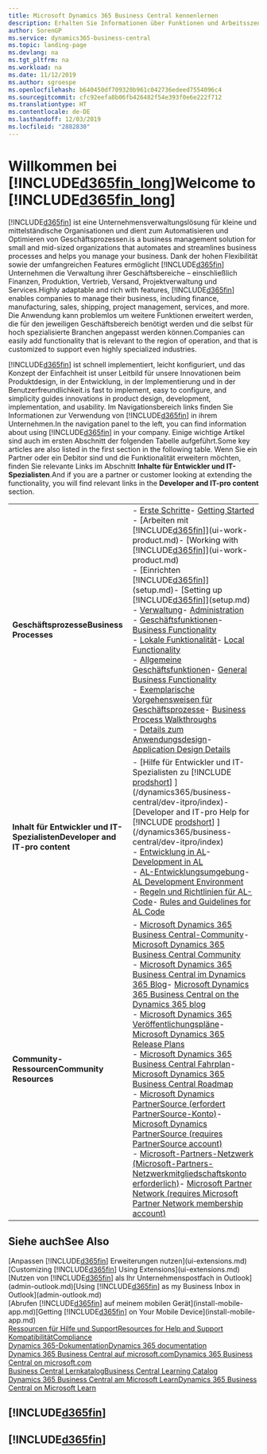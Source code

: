 ```yaml
---
title: Microsoft Dynamics 365 Business Central kennenlernen
description: Erhalten Sie Informationen über Funktionen und Arbeitsszenarien in Business Central, einer Unternehmensverwaltungslösung für kleine und mittelständische Organisationen.
author: SorenGP
ms.service: dynamics365-business-central
ms.topic: landing-page
ms.devlang: na
ms.tgt_pltfrm: na
ms.workload: na
ms.date: 11/12/2019
ms.author: sgroespe
ms.openlocfilehash: b640450df709320b961c042736edeed7554096c4
ms.sourcegitcommit: cfc92eefa8b06fb426482f54e393f0e6e222f712
ms.translationtype: HT
ms.contentlocale: de-DE
ms.lasthandoff: 12/03/2019
ms.locfileid: "2882830"
---
```

# <a name="welcome-to-included365fin_longincludesd365fin_long_mdmd"></a><span data-ttu-id="a0f7c-103">Willkommen bei [!INCLUDE[d365fin_long](includes/d365fin_long_md.md)]</span><span class="sxs-lookup"><span data-stu-id="a0f7c-103">Welcome to [!INCLUDE[d365fin_long](includes/d365fin_long_md.md)]</span></span>
[!INCLUDE[d365fin](includes/d365fin_md.md)] <span data-ttu-id="a0f7c-104">ist eine Unternehmensverwaltungslösung für kleine und mittelständische Organisationen und dient zum Automatisieren und Optimieren von Geschäftsprozessen.</span><span class="sxs-lookup"><span data-stu-id="a0f7c-104">is a business management solution for small and mid-sized organizations that automates and streamlines business processes and helps you manage your business.</span></span> <span data-ttu-id="a0f7c-105">Dank der hohen Flexibilität sowie der umfangreichen Features ermöglicht [!INCLUDE[d365fin](includes/d365fin_md.md)] Unternehmen die Verwaltung ihrer Geschäftsbereiche – einschließlich Finanzen, Produktion, Vertrieb, Versand, Projektverwaltung und Services.</span><span class="sxs-lookup"><span data-stu-id="a0f7c-105">Highly adaptable and rich with features, [!INCLUDE[d365fin](includes/d365fin_md.md)] enables companies to manage their business, including finance, manufacturing, sales, shipping, project management, services, and more.</span></span> <span data-ttu-id="a0f7c-106">Die Anwendung kann problemlos um weitere Funktionen erweitert werden, die für den jeweiligen Geschäftsbereich benötigt werden und die selbst für hoch spezialisierte Branchen angepasst werden können.</span><span class="sxs-lookup"><span data-stu-id="a0f7c-106">Companies can easily add functionality that is relevant to the region of operation, and that is customized to support even highly specialized industries.</span></span>

[!INCLUDE[d365fin](includes/d365fin_md.md)] <span data-ttu-id="a0f7c-107">ist schnell implementiert, leicht konfiguriert, und das Konzept der Einfachheit ist unser Leitbild für unsere Innovationen beim Produktdesign, in der Entwicklung, in der Implementierung und in der Benutzerfreundlichkeit.</span><span class="sxs-lookup"><span data-stu-id="a0f7c-107">is fast to implement, easy to configure, and simplicity guides innovations in product design, development, implementation, and usability.</span></span> <span data-ttu-id="a0f7c-108">Im Navigationsbereich links finden Sie Informationen zur Verwendung von [!INCLUDE[d365fin](includes/d365fin_md.md)] in ihrem Unternehmen.</span><span class="sxs-lookup"><span data-stu-id="a0f7c-108">In the navigation panel to the left, you can find information about using [!INCLUDE[d365fin](includes/d365fin_md.md)] in your company.</span></span> <span data-ttu-id="a0f7c-109">Einige wichtige Artikel sind auch im ersten Abschnitt der folgenden Tabelle aufgeführt.</span><span class="sxs-lookup"><span data-stu-id="a0f7c-109">Some key articles are also listed in the first section in the following table.</span></span> <span data-ttu-id="a0f7c-110">Wenn Sie ein Partner oder ein Debitor sind und die Funktionalität erweitern möchten, finden Sie relevante Links im Abschnitt **Inhalte für Entwickler und IT-Spezialisten**.</span><span class="sxs-lookup"><span data-stu-id="a0f7c-110">And if you are a partner or customer looking at extending the functionality, you will find relevant links in the **Developer and IT-pro content** section.</span></span>  

|||  
|-|-|  
|<span data-ttu-id="a0f7c-111">**Geschäftsprozesse**</span><span class="sxs-lookup"><span data-stu-id="a0f7c-111">**Business Processes**</span></span>|<span data-ttu-id="a0f7c-112">-   [Erste Schritte](product-get-started.md)</span><span class="sxs-lookup"><span data-stu-id="a0f7c-112">-   [Getting Started](product-get-started.md)</span></span><br /><span data-ttu-id="a0f7c-113">-   [Arbeiten mit [!INCLUDE[d365fin](includes/d365fin_md.md)]](ui-work-product.md)</span><span class="sxs-lookup"><span data-stu-id="a0f7c-113">-   [Working with [!INCLUDE[d365fin](includes/d365fin_md.md)]](ui-work-product.md)</span></span><br /><span data-ttu-id="a0f7c-114">-   [Einrichten [!INCLUDE[d365fin](includes/d365fin_md.md)]](setup.md)</span><span class="sxs-lookup"><span data-stu-id="a0f7c-114">-   [Setting up [!INCLUDE[d365fin](includes/d365fin_md.md)]](setup.md)</span></span><br /><span data-ttu-id="a0f7c-115">-   [Verwaltung](admin-setup-and-administration.md)</span><span class="sxs-lookup"><span data-stu-id="a0f7c-115">-   [Administration](admin-setup-and-administration.md)</span></span><br /><span data-ttu-id="a0f7c-116">-   [Geschäftsfunktionen](across-business-functionality.md)</span><span class="sxs-lookup"><span data-stu-id="a0f7c-116">-   [Business Functionality](across-business-functionality.md)</span></span><br /><span data-ttu-id="a0f7c-117">-   [Lokale Funktionalität](LocalFunctionality/Austria/austria-local-functionality.md)</span><span class="sxs-lookup"><span data-stu-id="a0f7c-117">-   [Local Functionality](LocalFunctionality/Austria/austria-local-functionality.md)</span></span><br /><span data-ttu-id="a0f7c-118">-   [Allgemeine Geschäftsfunktionen](ui-across-business-areas.md)</span><span class="sxs-lookup"><span data-stu-id="a0f7c-118">-   [General Business Functionality](ui-across-business-areas.md)</span></span><br /><span data-ttu-id="a0f7c-119">-   [Exemplarische Vorgehensweisen für Geschäftsprozesse](walkthrough-business-process-walkthroughs.md)</span><span class="sxs-lookup"><span data-stu-id="a0f7c-119">-   [Business Process Walkthroughs](walkthrough-business-process-walkthroughs.md)</span></span><br /><span data-ttu-id="a0f7c-120">-   [Details zum Anwendungsdesign](design-details-application-design.md)</span><span class="sxs-lookup"><span data-stu-id="a0f7c-120">-   [Application Design Details](design-details-application-design.md)</span></span>|  
|<span data-ttu-id="a0f7c-121">**Inhalt für Entwickler und IT-Spezialisten**</span><span class="sxs-lookup"><span data-stu-id="a0f7c-121">**Developer and IT-pro content**</span></span>|<span data-ttu-id="a0f7c-122">-   [Hilfe für Entwickler und IT-Spezialisten zu [!INCLUDE [prodshort](includes/prodshort.md)] ](/dynamics365/business-central/dev-itpro/index)</span><span class="sxs-lookup"><span data-stu-id="a0f7c-122">-   [Developer and IT-pro Help for [!INCLUDE [prodshort](includes/prodshort.md)] ](/dynamics365/business-central/dev-itpro/index)</span></span><br /><span data-ttu-id="a0f7c-123">-   [Entwicklung in AL](/dynamics365/business-central/dev-itpro/developer/devenv-dev-overview)</span><span class="sxs-lookup"><span data-stu-id="a0f7c-123">-   [Development in AL](/dynamics365/business-central/dev-itpro/developer/devenv-dev-overview)</span></span><br /><span data-ttu-id="a0f7c-124">-   [AL-Entwicklungsumgebung](/dynamics365/business-central/dev-itpro/developer/devenv-reference-overview)</span><span class="sxs-lookup"><span data-stu-id="a0f7c-124">-   [AL Development Environment](/dynamics365/business-central/dev-itpro/developer/devenv-reference-overview)</span></span><br /><span data-ttu-id="a0f7c-125">-   [Regeln und Richtlinien für AL-Code](/dynamics365/business-central/dev-itpro/compliance/apptest-overview)</span><span class="sxs-lookup"><span data-stu-id="a0f7c-125">-   [Rules and Guidelines for AL Code](/dynamics365/business-central/dev-itpro/compliance/apptest-overview)</span></span>|  
|<span data-ttu-id="a0f7c-126">**Community-Ressourcen**</span><span class="sxs-lookup"><span data-stu-id="a0f7c-126">**Community Resources**</span></span>|<span data-ttu-id="a0f7c-127">-   [Microsoft Dynamics 365 Business Central-Community](https://community.dynamics.com/business)</span><span class="sxs-lookup"><span data-stu-id="a0f7c-127">-   [Microsoft Dynamics 365 Business Central Community](https://community.dynamics.com/business)</span></span><br /><span data-ttu-id="a0f7c-128">-   [Microsoft Dynamics 365 Business Central im Dynamics 365 Blog](https://cloudblogs.microsoft.com/dynamics365/it/product/business-central/)</span><span class="sxs-lookup"><span data-stu-id="a0f7c-128">-   [Microsoft Dynamics 365 Business Central on the Dynamics 365 blog](https://cloudblogs.microsoft.com/dynamics365/it/product/business-central/)</span></span><br /><span data-ttu-id="a0f7c-129">-   [Microsoft Dynamics 365 Veröffentlichungspläne](https://go.microsoft.com/fwlink/?linkid=2047422)</span><span class="sxs-lookup"><span data-stu-id="a0f7c-129">-   [Microsoft Dynamics 365 Release Plans](https://go.microsoft.com/fwlink/?linkid=2047422)</span></span><br /><span data-ttu-id="a0f7c-130">-   [Microsoft Dynamics 365 Business Central Fahrplan](https://dynamics.microsoft.com/roadmap/business-central/)</span><span class="sxs-lookup"><span data-stu-id="a0f7c-130">-   [Microsoft Dynamics 365 Business Central Roadmap](https://dynamics.microsoft.com/roadmap/business-central/)</span></span><br /><span data-ttu-id="a0f7c-131">-   [Microsoft Dynamics PartnerSource \(erfordert PartnerSource-Konto\)](https://mbs.microsoft.com/partnersource)</span><span class="sxs-lookup"><span data-stu-id="a0f7c-131">-   [Microsoft Dynamics PartnerSource \(requires PartnerSource account\)](https://mbs.microsoft.com/partnersource)</span></span><br /><span data-ttu-id="a0f7c-132">-   [Microsoft-Partners-Netzwerk \(Microsoft-Partners-Netzwerkmitgliedschaftskonto erforderlich\)](https://mspartner.microsoft.com/en/us/windows/index.aspx)</span><span class="sxs-lookup"><span data-stu-id="a0f7c-132">-   [Microsoft Partner Network \(requires Microsoft Partner Network membership account\)](https://mspartner.microsoft.com/en/us/windows/index.aspx)</span></span>|  

## <a name="see-also"></a><span data-ttu-id="a0f7c-133">Siehe auch</span><span class="sxs-lookup"><span data-stu-id="a0f7c-133">See Also</span></span>

<span data-ttu-id="a0f7c-134">[Anpassen [!INCLUDE[d365fin](includes/d365fin_md.md)] Erweiterungen nutzen](ui-extensions.md)</span><span class="sxs-lookup"><span data-stu-id="a0f7c-134">[Customizing [!INCLUDE[d365fin](includes/d365fin_md.md)] Using Extensions](ui-extensions.md)</span></span>  
<span data-ttu-id="a0f7c-135">[Nutzen von [!INCLUDE[d365fin](includes/d365fin_md.md)] als Ihr Unternehmenspostfach in Outlook](admin-outlook.md)</span><span class="sxs-lookup"><span data-stu-id="a0f7c-135">[Using [!INCLUDE[d365fin](includes/d365fin_md.md)] as my Business Inbox in Outlook](admin-outlook.md)</span></span>  
<span data-ttu-id="a0f7c-136">[Abrufen [!INCLUDE[d365fin](includes/d365fin_md.md)] auf meinem mobilen Gerät](install-mobile-app.md)</span><span class="sxs-lookup"><span data-stu-id="a0f7c-136">[Getting [!INCLUDE[d365fin](includes/d365fin_md.md)] on Your Mobile Device](install-mobile-app.md)</span></span>  
[<span data-ttu-id="a0f7c-137">Ressourcen für Hilfe und Support</span><span class="sxs-lookup"><span data-stu-id="a0f7c-137">Resources for Help and Support</span></span>](product-help-and-support.md)  
[<span data-ttu-id="a0f7c-138">Kompatibilität</span><span class="sxs-lookup"><span data-stu-id="a0f7c-138">Compliance</span></span>](compliance/compliance-overview.md)  
[<span data-ttu-id="a0f7c-139">Dynamics 365-Dokumentation</span><span class="sxs-lookup"><span data-stu-id="a0f7c-139">Dynamics 365 documentation</span></span>](/dynamics365/)  
[<span data-ttu-id="a0f7c-140">Dynamics 365 Business Central auf microsoft.com</span><span class="sxs-lookup"><span data-stu-id="a0f7c-140">Dynamics 365 Business Central on microsoft.com</span></span>](https://dynamics.microsoft.com/business-central/overview/)  
[<span data-ttu-id="a0f7c-141">Business Central Lernkatalog</span><span class="sxs-lookup"><span data-stu-id="a0f7c-141">Business Central Learning Catalog</span></span>](readiness/readiness-learning-catalog.md)  
[<span data-ttu-id="a0f7c-142">Dynamics 365 Business Central am Microsoft Learn</span><span class="sxs-lookup"><span data-stu-id="a0f7c-142">Dynamics 365 Business Central on Microsoft Learn</span></span>](/learn/browse/?products=dynamics-business-central)  


## [!INCLUDE[d365fin](includes/free_trial_md.md)]
## [!INCLUDE[d365fin](includes/training_link_md.md)]
